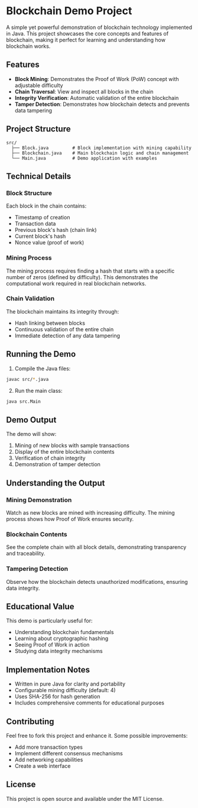 # Blockchain Demo Project

A simple yet powerful demonstration of blockchain technology implemented in Java. This project showcases the core concepts and features of blockchain, making it perfect for learning and understanding how blockchain works.

## Features

- **Block Mining**: Demonstrates the Proof of Work (PoW) concept with adjustable difficulty
- **Chain Traversal**: View and inspect all blocks in the chain
- **Integrity Verification**: Automatic validation of the entire blockchain
- **Tamper Detection**: Demonstrates how blockchain detects and prevents data tampering

## Project Structure

```
src/
  ├── Block.java         # Block implementation with mining capability
  ├── Blockchain.java    # Main blockchain logic and chain management
  └── Main.java          # Demo application with examples
```

## Technical Details

### Block Structure
Each block in the chain contains:
- Timestamp of creation
- Transaction data
- Previous block's hash (chain link)
- Current block's hash
- Nonce value (proof of work)

### Mining Process
The mining process requires finding a hash that starts with a specific number of zeros (defined by difficulty). This demonstrates the computational work required in real blockchain networks.

### Chain Validation
The blockchain maintains its integrity through:
- Hash linking between blocks
- Continuous validation of the entire chain
- Immediate detection of any data tampering

## Running the Demo

1. Compile the Java files:
```bash
javac src/*.java
```

2. Run the main class:
```bash
java src.Main
```

## Demo Output

The demo will show:
1. Mining of new blocks with sample transactions
2. Display of the entire blockchain contents
3. Verification of chain integrity
4. Demonstration of tamper detection

## Understanding the Output

### Mining Demonstration
Watch as new blocks are mined with increasing difficulty. The mining process shows how Proof of Work ensures security.

### Blockchain Contents
See the complete chain with all block details, demonstrating transparency and traceability.

### Tampering Detection
Observe how the blockchain detects unauthorized modifications, ensuring data integrity.

## Educational Value

This demo is particularly useful for:
- Understanding blockchain fundamentals
- Learning about cryptographic hashing
- Seeing Proof of Work in action
- Studying data integrity mechanisms

## Implementation Notes

- Written in pure Java for clarity and portability
- Configurable mining difficulty (default: 4)
- Uses SHA-256 for hash generation
- Includes comprehensive comments for educational purposes

## Contributing

Feel free to fork this project and enhance it. Some possible improvements:
- Add more transaction types
- Implement different consensus mechanisms
- Add networking capabilities
- Create a web interface

## License

This project is open source and available under the MIT License.